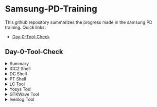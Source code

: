 # Samsung-PD-Training
This github repository summarizes the progress made in the samsung PD training. Quick links:

- [Day-0-Tool-Check](#day-0-Tool-Check)
  
## Day-0-Tool-Check
<details>
 <summary> Summary </summary>
Tool Check done for:
  >icc2_shell
  >pt_shell
  >dc_shell
  >lc_shell
  >Yosys
  >Gtkwave
  >Iverilog
</details>	
	
<details>
 <summary> ICC2 Shell </summary>

     
Below is the screenshot showing sucessful launch of icc2_shell:

<img width="1080" alt="icc2.png" src="https://github.com/05TharunKM/Samsung-PD-Training-/blob/3571aaa4834b290c9e03a5c920b1300fe168c497/docs/assets/images/iic2.jpg">
</details>

<details>
 <summary> DC Shell </summary>

     
Below is the screenshot showing sucessful launch of icc2_shell:

<img width="1080" alt="yosys.png" src="https://github.com/05TharunKM/Samsung-PD-Training-/blob/b3d5ff03de18f59014c429833e49d704690d5c01/docs/assets/images/yosys.png">
</details>

<details>
 <summary> PT Shell </summary>

     
Below is the screenshot showing sucessful launch of icc2_shell:

<img width="1080" alt="yosys.png" src="https://github.com/05TharunKM/Samsung-PD-Training-/blob/b3d5ff03de18f59014c429833e49d704690d5c01/docs/assets/images/yosys.png">
</details>

<details>
 <summary> LC Tool </summary>

     
Below is the screenshot showing sucessful launch of icc2_shell:

<img width="1080" alt="yosys.png" src="https://github.com/05TharunKM/Samsung-PD-Training-/blob/b3d5ff03de18f59014c429833e49d704690d5c01/docs/assets/images/yosys.png">
</details>

 <details>
 <summary> Yosys Tool </summary>

     
Below is the screenshot showing sucessful launch of icc2_shell:

<img width="1080" alt="yosys.png" src="https://github.com/05TharunKM/Samsung-PD-Training-/blob/b3d5ff03de18f59014c429833e49d704690d5c01/docs/assets/images/yosys.png">
</details>

<details>
 <summary> GTKWave Tool </summary>

     
Below is the screenshot showing sucessful launch of icc2_shell:

<img width="1080" alt="yosys.png" src="https://github.com/05TharunKM/Samsung-PD-Training-/blob/b3d5ff03de18f59014c429833e49d704690d5c01/docs/assets/images/yosys.png">
</details>

<details>
 <summary> Iverilog Tool </summary>

     
Below is the screenshot showing sucessful launch of icc2_shell:

<img width="1080" alt="yosys.png" src="https://github.com/05TharunKM/Samsung-PD-Training-/blob/b3d5ff03de18f59014c429833e49d704690d5c01/docs/assets/images/yosys.png">
</details>

